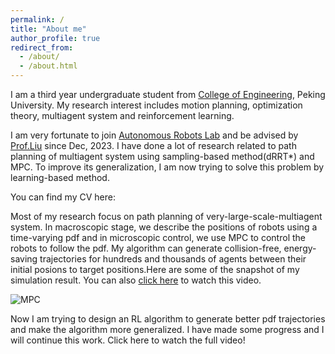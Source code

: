 ```yaml
---
permalink: /
title: "About me"
author_profile: true
redirect_from: 
  - /about/
  - /about.html
---
```


I am a third year undergraduate student from [College of Engineering](https://www.coe.pku.edu.cn/), Peking University. My research interest includes motion planning, optimization theory, multiagent system and reinforcement learning.

I am very fortunate to join [Autonomous Robots Lab](http://www2.coe.pku.edu.cn/faculty/liuchang/index.html) and be advised by [Prof.Liu](http://www2.coe.pku.edu.cn/faculty/liuchang/author/chang-liu-%E5%88%98%E7%95%85/index.html) since Dec, 2023. I have done a lot of research related to path planning of multiagent system using sampling-based method(dRRT*) and MPC. To improve its generalization, I am now trying to solve this problem by learning-based method.

You can find my CV here:

Most of my research focus on path planning of very-large-scale-multiagent system. In macroscopic stage, we describe the positions of robots using a time-varying pdf and in microscopic control, we use MPC to control the robots to follow the pdf. My algorithm can generate collision-free, energy-saving trajectories for hundreds and thousands of agents between their initial posions to target positions.Here are some of the snapshot of my simulation result. You can also [click here](https://github.com/QinghangLiu/QinghangLiu.github.io/blob/master/assets/tinywow_74e45d2ce8ffd2fc072c76c5c7fd8f1d_72691863%20(1).gif) to watch this video.

![MPC](../image/tinywow_74e45d2ce8ffd2fc072c76c5c7fd8f1d_72691452_wps图片_341.png)

Now I am trying to design an RL algorithm to generate better pdf trajectories and make the algorithm more generalized. I have made some progress and I will continue this work. Click here to watch the full video!
 
